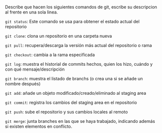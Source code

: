 Describe que hacen los siguientes comandos de git, escribe su descripcion al frente en una sola linea.

`git status`: Este comando se usa para obtener el estado actual del repositorio

`git clone`: clona un repositorio en una carpeta nueva

`git pull`: recupera/descarga la versión más actual del repositorio o rama

`git checkout`: cambia a la rama especificada

`git log`: muestra el historial de commits hechos, quien los hizo, cuándo y con qué mensaje/descripción

`git branch`: muestra el listado de branchs (o crea una si se añade un nombre después)

`git add`: añade un objeto modificado/creado/eliminado al staging area

`git commit`: registra los cambios del staging area en el repositorio

`git push`: sube el repositorio y sus cambios locales al remoto

`git merge`: junta branches en las que se haya trabajado, indicando además si existen elementos en conflicto.
